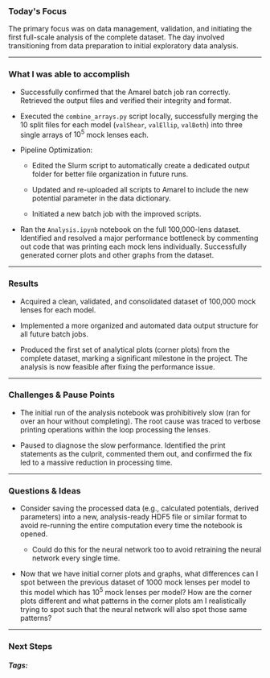 ### Today's Focus

The primary focus was on data management, validation, and initiating the first full-scale analysis of the complete dataset. The day involved transitioning from data preparation to initial exploratory data analysis.
***
### What I was able to accomplish

- Successfully confirmed that the Amarel batch job ran correctly. Retrieved the output files and verified their integrity and format.

- Executed the `combine_arrays.py` script locally, successfully merging the 10 split files for each model (`valShear`, `valEllip`, `valBoth`) into three single arrays of $10^5$ mock lenses each.

- Pipeline Optimization:
    - Edited the Slurm script to automatically create a dedicated output folder for better file organization in future runs.
        
    - Updated and re-uploaded all scripts to Amarel to include the new potential parameter in the data dictionary.
        
    - Initiated a new batch job with the improved scripts.

- Ran the `Analysis.ipynb` notebook on the full 100,000-lens dataset. Identified and resolved a major performance bottleneck by commenting out code that was printing each mock lens individually. Successfully generated corner plots and other graphs from the dataset. 
***
### Results

- Acquired a clean, validated, and consolidated dataset of 100,000 mock lenses for each model.

- Implemented a more organized and automated data output structure for all future batch jobs.

- Produced the first set of analytical plots (corner plots) from the complete dataset, marking a significant milestone in the project. The analysis is now feasible after fixing the performance issue. 
***
### Challenges & Pause Points

- The initial run of the analysis notebook was prohibitively slow (ran for over an hour without completing). The root cause was traced to verbose printing operations within the loop processing the lenses.

- Paused to diagnose the slow performance. Identified the print statements as the culprit, commented them out, and confirmed the fix led to a massive reduction in processing time. 
***
### Questions & Ideas

- Consider saving the processed data (e.g., calculated potentials, derived parameters) into a new, analysis-ready HDF5 file or similar format to avoid re-running the entire computation every time the notebook is opened. 
	- Could do this for the neural network too to avoid retraining the neural network every single time.

- Now that we have initial corner plots and graphs, what differences can I spot between the previous dataset of 1000 mock lenses per model to this model which has $10^5$ mock lenses per model? How are the corner plots different and what patterns in the corner plots am I realistically trying to spot such that the neural network will also spot those same patterns? 
***
### Next Steps

##### Tags:




